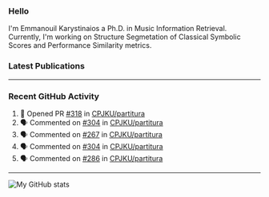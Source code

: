 ### Hello

I'm Emmanouil Karystinaios a Ph.D. in Music Information Retrieval.
Currently, I'm working on Structure Segmetation of Classical Symbolic Scores and Performance Similarity metrics.


### Latest Publications

<!-- BLOG-POST-LIST:START -->
<!-- BLOG-POST-LIST:END -->

---

### Recent GitHub Activity
  
<!--START_SECTION:activity-->
1. 💪 Opened PR [#318](https://github.com/CPJKU/partitura/pull/318) in [CPJKU/partitura](https://github.com/CPJKU/partitura)
2. 🗣 Commented on [#304](https://github.com/CPJKU/partitura/issues/304#issuecomment-1729286621) in [CPJKU/partitura](https://github.com/CPJKU/partitura)
3. 🗣 Commented on [#267](https://github.com/CPJKU/partitura/issues/267#issuecomment-1729230300) in [CPJKU/partitura](https://github.com/CPJKU/partitura)
4. 🗣 Commented on [#304](https://github.com/CPJKU/partitura/issues/304#issuecomment-1729229696) in [CPJKU/partitura](https://github.com/CPJKU/partitura)
5. 🗣 Commented on [#286](https://github.com/CPJKU/partitura/issues/286#issuecomment-1729227324) in [CPJKU/partitura](https://github.com/CPJKU/partitura)
<!--END_SECTION:activity-->

---

![My GitHub stats](https://github-readme-stats.vercel.app/api?username=manoskary&show_icons=true&theme=radical)


<!--
**manoskary/manoskary** is a ✨ _special_ ✨ repository because its `README.md` (this file) appears on your GitHub profile.

Here are some ideas to get you started:

- 🔭 I’m currently working on ...
- 🌱 I’m currently learning ...
- 👯 I’m looking to collaborate on ...
- 🤔 I’m looking for help with ...
- 💬 Ask me about ...
- 📫 How to reach me: ...
- 😄 Pronouns: ...
- ⚡ Fun fact: ...
-->
